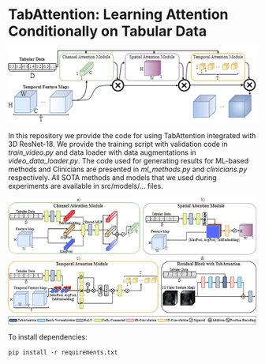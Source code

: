 # TabAttention: Learning Attention Conditionally on Tabular Data

![TabAttention](./figures/TabAttention.png)

In this repository we provide the code for using TabAttention integrated with 3D ResNet-18. We provide the training
script with validation code in _train\_video.py_ and data loader with data augmentations in _video\_data\_loader.py_.
The code used for generating results for ML-based methods and Clinicians are presented in _ml\_methods.py_ and
_clinicians.py_ respectively. All SOTA methods and models that we used during experiments are available in
src/models/... files.

![TabAttention](./figures/TabAttention_detailed.png)

To install dependencies:

```shell
pip install -r requirements.txt
```